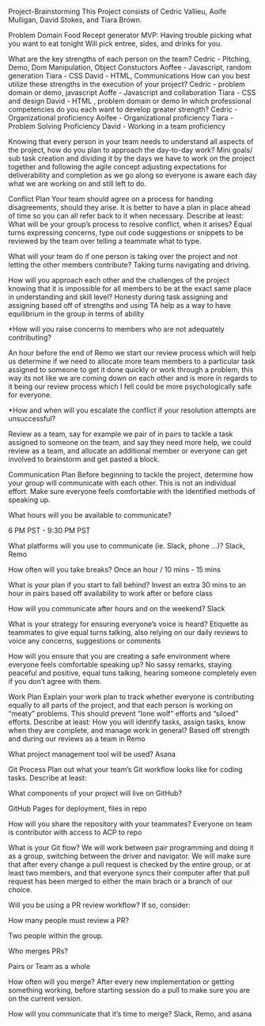 Project-Brainstorming
This Project consists of Cedric Vallieu, Aoife Mulligan, David Stokes, and Tiara Brown.

Problem Domain
Food Recept generator MVP: Having trouble picking what you want to eat tonight Will pick entree, sides, and drinks for you.

What are the key strengths of each person on the team?
Cedric - Pitching, Demo, Dom Manipulation, Object Constuctors Aoffee - Javascript, random generation Tiara - CSS David - HTML, Communications How can you best utilize these strengths in the execution of your project? Cedric - problem domain or demo, javascript Aoffe - Javascript and collaboration Tiara - CSS and design David - HTML , problem domain or demo In which professional competencies do you each want to develop greater strength? Cedric - Organizational proficiency Aoifee - Organizational proficiency Tiara - Problem Solving Proficiency David - Working in a team proficiency

Knowing that every person in your team needs to understand all aspects of the project, how do you plan to approach the day-to-day work?
Mini goals/ sub task creation and dividing it by the days we have to work on the project together and following the agile concept adjusting expectations for deliverability and completion as we go along so everyone is aware each day what we are working on and still left to do.

Conflict Plan
Your team should agree on a process for handing disagreements, should they arise. It is better to have a plan in place ahead of time so you can all refer back to it when necessary. Describe at least:
What will be your group’s process to resolve conflict, when it arises?
Equal turns expressing concerns, type out code suggestions or snippets to be reviewed by the team over telling a teammate what to type.

What will your team do if one person is taking over the project and not letting the other members contribute?
Taking turns navigating and driving.

How will you approach each other and the challenges of the project knowing that it is impossible for all members to be at the exact same place in understanding and skill level?
Honesty during task assigning and assigning based off of strengths and using TA help as a way to have equilibrium in the group in terms of ability

*How will you raise concerns to members who are not adequately contributing?

An hour before the end of Remo we start our review process which will help us determine if we need to allocate more team members to a particular task assigned to someone to get it done quickly or work through a problem, this way its not like we are coming down on each other and is more in regards to it being our review process which I fell could be more psychologically safe for everyone.

*How and when will you escalate the conflict if your resolution attempts are unsuccessful?

Review as a team, say for example we pair of in pairs to tackle a task assigned to someone on the team, and say they need more help, we could review as a team, and allocate an additional member or everyone can get involved to brainstorm and get pasted a block.

Communication Plan
Before beginning to tackle the project, determine how your group will communicate with each other. This is not an individual effort. Make sure everyone feels comfortable with the identified methods of speaking up.

What hours will you be available to communicate?

6 PM PST - 9:30 PM PST

What platforms will you use to communicate (ie. Slack, phone …)?
Slack, Remo

How often will you take breaks?
Once an hour / 10 mins - 15 mins

What is your plan if you start to fall behind?
Invest an extra 30 mins to an hour in pairs based off availability to work after or before class

How will you communicate after hours and on the weekend?
Slack

What is your strategy for ensuring everyone’s voice is heard?
Etiquette as teammates to give equal turns talking, also relying on our daily reviews to voice any concerns, suggestions or comments

How will you ensure that you are creating a safe environment where everyone feels comfortable speaking up?
No sassy remarks, staying peaceful and positive, equal tuns talking, hearing someone completely even if you don’t agree with them.

Work Plan
Explain your work plan to track whether everyone is contributing equally to all parts of the project, and that each person is working on “meaty” problems. This should prevent “lone wolf” efforts and “siloed” efforts. Describe at least:
How you will identify tasks, assign tasks, know when they are complete, and manage work in general?
Based off strength and during our reviews as a team in Remo

What project management tool will be used?
Asana

Git Process
Plan out what your team’s Git workflow looks like for coding tasks. Describe at least:

What components of your project will live on GitHub?

GitHub Pages for deployment, files in repo

How will you share the repository with your teammates?
Everyone on team is contributor with access to ACP to repo

What is your Git flow?
We will work between pair programming and doing it as a group, switching between the driver and navigator. We will make sure that after every change a pull request is checked by the entire group, or at least two members, and that everyone syncs their computer after that pull request has been merged to either the main brach or a branch of our choice.

Will you be using a PR review workflow? If so, consider:

How many people must review a PR?

Two people within the group.

Who merges PRs?

Pairs or Team as a whole

How often will you merge?
After every new implementation or getting something working, before starting session do a pull to make sure you are on the current version.

How will you communicate that it’s time to merge?
Slack, Remo, and asana

